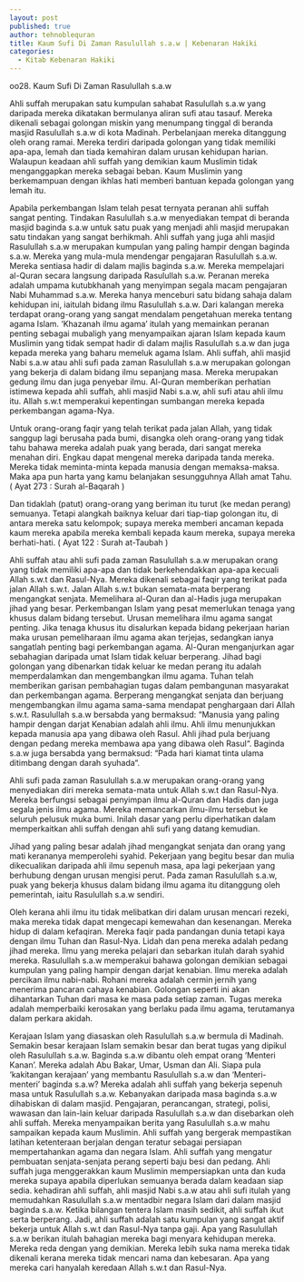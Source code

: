 ```yaml
---
layout: post
published: true
author: tehnoblequran
title: Kaum Sufi Di Zaman Rasulullah s.a.w | Kebenaran Hakiki
categories:
  - Kitab Kebenaran Hakiki
---
```



oo28. Kaum Sufi Di Zaman Rasulullah s.a.w

Ahli suffah merupakan satu kumpulan sahabat Rasulullah s.a.w yang daripada mereka dikatakan bermulanya aliran sufi atau tasauf. Mereka dikenali sebagai golongan miskin yang menumpang tinggal di beranda masjid Rasulullah s.a.w di kota Madinah. Perbelanjaan mereka ditanggung oleh orang ramai. Mereka terdiri daripada golongan yang tidak memiliki apa-apa, lemah dan tiada kemahiran dalam urusan kehidupan harian. Walaupun keadaan ahli suffah yang demikian kaum Muslimin tidak menganggapkan mereka sebagai beban. Kaum Muslimin yang berkemampuan dengan ikhlas hati memberi bantuan kepada golongan yang lemah itu.

Apabila perkembangan Islam telah pesat ternyata peranan ahli suffah sangat penting. Tindakan Rasulullah s.a.w menyediakan tempat di beranda masjid baginda s.a.w untuk satu puak yang menjadi ahli masjid merupakan satu tindakan yang sangat berhikmah. Ahli suffah yang juga ahli masjid Rasulullah s.a.w merupakan kumpulan yang paling hampir dengan baginda s.a.w. Mereka yang mula-mula mendengar pengajaran Rasulullah s.a.w. Mereka sentiasa hadir di dalam majlis baginda s.a.w. Mereka mempelajari al-Quran secara langsung daripada Rasulullah s.a.w. Peranan mereka adalah umpama kutubkhanah yang menyimpan segala macam pengajaran Nabi Muhammad s.a.w. Mereka hanya menceburi satu bidang sahaja dalam kehidupan ini, iaitulah bidang ilmu Rasulullah s.a.w. Dari kalangan mereka terdapat orang-orang yang sangat mendalam pengetahuan mereka tentang agama Islam. ‘Khazanah ilmu agama’ itulah yang memainkan peranan penting sebagai mubaligh yang menyampaikan ajaran Islam kepada kaum Muslimin yang tidak sempat hadir di dalam majlis Rasulullah s.a.w dan juga kepada mereka yang baharu memeluk agama Islam. Ahli suffah, ahli masjid Nabi s.a.w atau ahli sufi pada zaman Rasulullah s.a.w merupakan golongan yang bekerja di dalam bidang ilmu sepanjang masa. Mereka merupakan gedung ilmu dan juga penyebar ilmu. Al-Quran memberikan perhatian istimewa kepada ahli suffah, ahli masjid Nabi s.a.w, ahli sufi atau ahli ilmu itu. Allah s.w.t memperakui kepentingan sumbangan mereka kepada perkembangan agama-Nya.

Untuk orang-orang faqir yang telah terikat pada jalan Allah, yang tidak sanggup lagi berusaha pada bumi, disangka oleh orang-orang yang tidak tahu bahawa mereka adalah puak yang berada, dari sangat mereka menahan diri. Engkau dapat mengenal mereka daripada tanda mereka. Mereka tidak meminta-minta kepada manusia dengan memaksa-maksa. Maka apa pun harta yang kamu belanjakan sesungguhnya Allah amat Tahu. ( Ayat 273 : Surah al-Baqarah )

Dan tidaklah (patut) orang-orang yang beriman itu turut (ke medan perang) semuanya. Tetapi alangkah baiknya keluar dari tiap-tiap golongan itu, di antara mereka satu kelompok; supaya mereka memberi ancaman kepada kaum mereka apabila mereka kembali kepada kaum mereka, supaya mereka berhati-hati. ( Ayat 122 : Surah at-Taubah )

Ahli suffah atau ahli sufi pada zaman Rasulullah s.a.w merupakan orang yang tidak memiliki apa-apa dan tidak berkehendakkan apa-apa kecuali Allah s.w.t dan Rasul-Nya. Mereka dikenali sebagai faqir yang terikat pada jalan Allah s.w.t. Jalan Allah s.w.t bukan semata-mata berperang mengangkat senjata. Memelihara al-Quran dan al-Hadis juga merupakan jihad yang besar. Perkembangan Islam yang pesat memerlukan tenaga yang khusus dalam bidang tersebut. Urusan memelihara ilmu agama sangat penting. Jika tenaga khusus itu disalurkan kepada bidang pekerjaan harian maka urusan pemeliharaan ilmu agama akan terjejas, sedangkan ianya sangatlah penting bagi perkembangan agama. Al-Quran menganjurkan agar sebahagian daripada umat Islam tidak keluar berperang. Jihad bagi golongan yang dibenarkan tidak keluar ke medan perang itu adalah memperdalamkan dan mengembangkan ilmu agama. Tuhan telah memberikan garisan pembahagian tugas dalam pembangunan masyarakat dan perkembangan agama. Berperang mengangkat senjata dan berjuang mengembangkan ilmu agama sama-sama mendapat penghargaan dari Allah s.w.t. Rasulullah s.a.w bersabda yang bermaksud: “Manusia yang paling hampir dengan darjat Kenabian adalah ahli ilmu. Ahli ilmu menunjukkan kepada manusia apa yang dibawa oleh Rasul. Ahli jihad pula berjuang dengan pedang mereka membawa apa yang dibawa oleh Rasul“. Baginda s.a.w juga bersabda yang bermaksud: “Pada hari kiamat tinta ulama ditimbang dengan darah syuhada“.

Ahli sufi pada zaman Rasulullah s.a.w merupakan orang-orang yang menyediakan diri mereka semata-mata untuk Allah s.w.t dan Rasul-Nya. Mereka berfungsi sebagai penyimpan ilmu al-Quran dan Hadis dan juga segala jenis ilmu agama. Mereka memancarkan ilmu-ilmu tersebut ke seluruh pelusuk muka bumi. Inilah dasar yang perlu diperhatikan dalam memperkaitkan ahli suffah dengan ahli sufi yang datang kemudian.

Jihad yang paling besar adalah jihad mengangkat senjata dan orang yang mati kerananya memperolehi syahid. Pekerjaan yang begitu besar dan mulia dikecualikan daripada ahli ilmu sepenuh masa, apa lagi pekerjaan yang berhubung dengan urusan mengisi perut. Pada zaman Rasulullah s.a.w, puak yang bekerja khusus dalam bidang ilmu agama itu ditanggung oleh pemerintah, iaitu Rasulullah s.a.w sendiri.

Oleh kerana ahli ilmu itu tidak melibatkan diri dalam urusan mencari rezeki, maka mereka tidak dapat mengecapi kemewahan dan kesenangan. Mereka hidup di dalam kefaqiran. Mereka faqir pada pandangan dunia tetapi kaya dengan ilmu Tuhan dan Rasul-Nya. Lidah dan pena mereka adalah pedang jihad mereka. Ilmu yang mereka pelajari dan sebarkan itulah darah syahid mereka. Rasulullah s.a.w memperakui bahawa golongan demikian sebagai kumpulan yang paling hampir dengan darjat kenabian. Ilmu mereka adalah percikan ilmu nabi-nabi. Rohani mereka adalah cermin jernih yang menerima pancaran cahaya kenabian. Golongan seperti ini akan dihantarkan Tuhan dari masa ke masa pada setiap zaman. Tugas mereka adalah memperbaiki kerosakan yang berlaku pada ilmu agama, terutamanya dalam perkara akidah.

Kerajaan Islam yang diasaskan oleh Rasulullah s.a.w bermula di Madinah. Semakin besar kerajaan Islam semakin besar dan berat tugas yang dipikul oleh Rasulullah s.a.w. Baginda s.a.w dibantu oleh empat orang ‘Menteri Kanan’. Mereka adalah Abu Bakar, Umar, Usman dan Ali. Siapa pula ‘kakitangan kerajaan’ yang membantu Rasulullah s.a.w dan ‘Menteri-menteri’ baginda s.a.w? Mereka adalah ahli suffah yang bekerja sepenuh masa untuk Rasulullah s.a.w. Kebanyakan daripada masa baginda s.a.w dihabiskan di dalam masjid. Pengajaran, perancangan, strategi, polisi, wawasan dan lain-lain keluar daripada Rasulullah s.a.w dan disebarkan oleh ahli suffah. Mereka menyampaikan berita yang Rasulullah s.a.w mahu sampaikan kepada kaum Muslimin. Ahli suffah yang bergerak mempastikan latihan ketenteraan berjalan dengan teratur sebagai persiapan mempertahankan agama dan negara Islam. Ahli suffah yang mengatur pembuatan senjata-senjata perang seperti baju besi dan pedang. Ahli suffah juga menggerakkan kaum Muslimin mempersiapkan unta dan kuda mereka supaya apabila diperlukan semuanya berada dalam keadaan siap sedia. kehadiran ahli suffah, ahli masjid Nabi s.a.w atau ahli sufi itulah yang memudahkan Rasulullah s.a.w mentadbir negara Islam dari dalam masjid baginda s.a.w. Ketika bilangan tentera Islam masih sedikit, ahli suffah ikut serta berperang. Jadi, ahli suffah adalah satu kumpulan yang sangat aktif bekerja untuk Allah s.w.t dan Rasul-Nya tanpa gaji. Apa yang Rasulullah s.a.w berikan itulah bahagian mereka bagi menyara kehidupan mereka. Mereka reda dengan yang demikian. Mereka lebih suka nama mereka tidak dikenali kerana mereka tidak mencari nama dan kebesaran. Apa yang mereka cari hanyalah keredaan Allah s.w.t dan Rasul-Nya.

